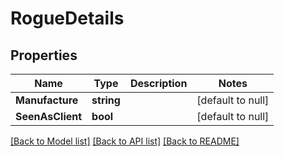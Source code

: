 # RogueDetails

## Properties
Name | Type | Description | Notes
------------ | ------------- | ------------- | -------------
**Manufacture** | **string** |  | [default to null]
**SeenAsClient** | **bool** |  | [default to null]

[[Back to Model list]](../README.md#documentation-for-models) [[Back to API list]](../README.md#documentation-for-api-endpoints) [[Back to README]](../README.md)

